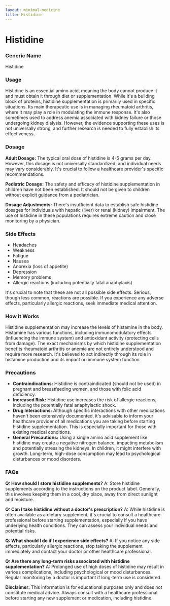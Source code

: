 ```yaml
---
layout: minimal-medicine
title: Histidine
---
```


# Histidine
### Generic Name
Histidine

### Usage
Histidine is an essential amino acid, meaning the body cannot produce it and must obtain it through diet or supplementation.  While it's a building block of proteins, histidine supplementation is primarily used in specific situations.  Its main therapeutic use is in managing rheumatoid arthritis, where it may play a role in modulating the immune response.  It's also sometimes used to address anemia associated with kidney failure or those undergoing kidney dialysis.  However, the evidence supporting these uses is not universally strong, and further research is needed to fully establish its effectiveness.

### Dosage
**Adult Dosage:** The typical oral dose of histidine is 4-5 grams per day. However, this dosage is not universally standardized, and individual needs may vary considerably. It's crucial to follow a healthcare provider's specific recommendations.

**Pediatric Dosage:**  The safety and efficacy of histidine supplementation in children have not been established.  It should not be given to children without explicit guidance from a pediatrician.

**Dosage Adjustments:**  There's insufficient data to establish safe histidine dosages for individuals with hepatic (liver) or renal (kidney) impairment.  The use of histidine in these populations requires extreme caution and close monitoring by a physician.

### Side Effects
* Headaches
* Weakness
* Fatigue
* Nausea
* Anorexia (loss of appetite)
* Depression
* Memory problems
* Allergic reactions (including potentially fatal anaphylaxis)


It's crucial to note that these are not all possible side effects.  Serious, though less common, reactions are possible.  If you experience any adverse effects, particularly allergic reactions, seek immediate medical attention.

### How it Works
Histidine supplementation may increase the levels of histamine in the body. Histamine has various functions, including immunomodulatory effects (influencing the immune system) and antioxidant activity (protecting cells from damage).  The exact mechanisms by which histidine supplementation benefits rheumatoid arthritis or anemia are not entirely understood and require more research.  It's believed to act indirectly through its role in histamine production and its impact on immune system function.

### Precautions
* **Contraindications:** Histidine is contraindicated (should not be used) in pregnant and breastfeeding women, and those with folic acid deficiency.
* **Increased Risk:**  Histidine use increases the risk of allergic reactions, including the potentially fatal anaphylactic shock.
* **Drug Interactions:** Although specific interactions with other medications haven't been extensively documented, it's advisable to inform your healthcare provider of all medications you are taking before starting histidine supplementation.  This is especially important for those with existing medical conditions.
* **General Precautions:** Using a single amino acid supplement like histidine may create a negative nitrogen balance, impacting metabolism and potentially stressing the kidneys. In children, it might interfere with growth. Long-term, high-dose consumption may lead to psychological disturbances or mood disorders.

### FAQs

**Q: How should I store histidine supplements?**
A:  Store histidine supplements according to the instructions on the product label.  Generally, this involves keeping them in a cool, dry place, away from direct sunlight and moisture.

**Q: Can I take histidine without a doctor's prescription?**
A: While histidine is often available as a dietary supplement, it's crucial to consult a healthcare professional before starting supplementation, especially if you have underlying health conditions.  They can assess your individual needs and potential risks.

**Q: What should I do if I experience side effects?**
A: If you notice any side effects, particularly allergic reactions, stop taking the supplement immediately and contact your doctor or other healthcare professional.

**Q: Are there any long-term risks associated with histidine supplementation?**
A: Prolonged use of high doses of histidine may result in various complications, including psychological or mood disturbances.  Regular monitoring by a doctor is important if long-term use is considered.

**Disclaimer:**  This information is for educational purposes only and does not constitute medical advice.  Always consult with a healthcare professional before starting any new supplement or medication, including histidine.
